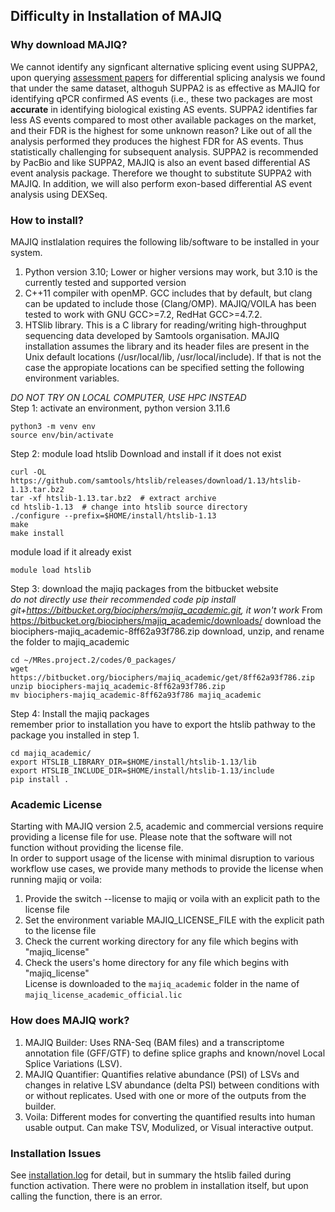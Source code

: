 ## Difficulty in Installation of MAJIQ     

### Why download MAJIQ?    
We cannot identify any signficant alternative splicing event using SUPPA2, upon querying [assessment papers](https://academic.oup.com/bib/article/21/6/2052/5648232) for differential splicing analysis we found that under the same dataset, althoguh SUPPA2 is as effective as MAJIQ for identifying qPCR confirmed AS events (i.e., these two packages are most **accurate** in identifying biological existing AS events. SUPPA2 identifies far less AS events compared to most other available packages on the market, and their FDR is the highest for some unknown reason? Like out of all the analysis performed they produces the highest FDR for AS events. Thus statistically challenging for subsequent analysis. SUPPA2 is recommended by PacBio and like SUPPA2, MAJIQ is also an event based differential AS event analysis package. Therefore we thought to substitute SUPPA2 with MAJIQ. In addition, we will also perform exon-based differential AS event analysis using DEXSeq.        

### How to install?     
MAJIQ instlalation requires the following lib/software to be installed in your system.
1. Python version 3.10; Lower or higher versions may work, but 3.10 is the currently tested and supported version        
2. C++11 compiler with openMP. GCC includes that by default, but clang can be updated to include those (Clang/OMP). MAJIQ/VOILA has been tested to work with GNU GCC>=7.2, RedHat GCC>=4.7.2.      
3. HTSlib library. This is a C library for reading/writing high-throughput sequencing data developed by Samtools organisation. MAJIQ installation assumes the library and its header files are present in the Unix default locations (/usr/local/lib, /usr/local/include). If that is not the case the appropiate locations can be specified setting the following environment variables.

*DO NOT TRY ON LOCAL COMPUTER, USE HPC INSTEAD*     
Step 1: activate an environment, python version 3.11.6      
```
python3 -m venv env
source env/bin/activate
```
Step 2: module load htslib 
Download and install if it does not exist    
```
curl -OL https://github.com/samtools/htslib/releases/download/1.13/htslib-1.13.tar.bz2
tar -xf htslib-1.13.tar.bz2  # extract archive
cd htslib-1.13  # change into htslib source directory
./configure --prefix=$HOME/install/htslib-1.13
make
make install
```
module load if it already exist 
```
module load htslib
```
Step 3: download the majiq packages from the bitbucket website    
*do not directly use their recommended code pip install git+https://bitbucket.org/biociphers/majiq_academic.git, it won't work*
From https://bitbucket.org/biociphers/majiq_academic/downloads/ download the biociphers-majiq_academic-8ff62a93f786.zip
download, unzip, and rename the folder to majiq_academic
```
cd ~/MRes.project.2/codes/0_packages/
wget https://bitbucket.org/biociphers/majiq_academic/get/8ff62a93f786.zip
unzip biociphers-majiq_academic-8ff62a93f786.zip
mv biociphers-majiq_academic-8ff62a93f786 majiq_academic
```
Step 4: Install the majiq packages     
remember prior to installation you have to export the htslib pathway to the package you installed in step 1. 
```
cd majiq_academic/
export HTSLIB_LIBRARY_DIR=$HOME/install/htslib-1.13/lib
export HTSLIB_INCLUDE_DIR=$HOME/install/htslib-1.13/include
pip install .
```

### Academic License 
Starting with MAJIQ version 2.5, academic and commercial versions require providing a license file for use. Please note that the software will not function without providing the license file.            
In order to support usage of the license with minimal disruption to various workflow use cases, we provide many methods to provide the license when running majiq or voila:      
1. Provide the switch --license to majiq or voila with an explicit path to the license file    
2. Set the environment variable MAJIQ_LICENSE_FILE with the explicit path to the license file
3. Check the current working directory for any file which begins with "majiq_license"    
4. Check the users's home directory for any file which begins with "majiq_license"    
License is downloaded to the `majiq_academic` folder in the name of `majiq_license_academic_official.lic`      

### How does MAJIQ work?      
1. MAJIQ Builder: Uses RNA-Seq (BAM files) and a transcriptome annotation file (GFF/GTF) to define splice graphs and known/novel Local Splice Variations (LSV).        
2. MAJIQ Quantifier: Quantifies relative abundance (PSI) of LSVs and changes in relative LSV abundance (delta PSI) between conditions with or without replicates. Used with one or more of the outputs from the builder.        
3. Voila: Different modes for converting the quantified results into human usable output. Can make TSV, Modulized, or Visual interactive output.

### Installation Issues 
See [installation.log](/logs/attachments/installation.log) for detail, but in summary the htslib failed during function activation. There were no problem in installation itself, but upon calling the function, there is an error.    










